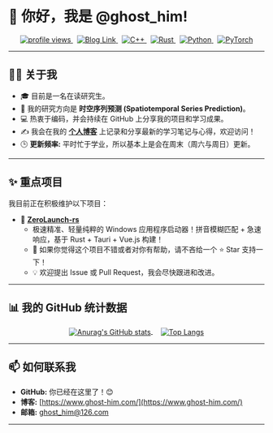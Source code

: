 # 👋 你好，我是 @ghost_him!

<p align="center">
  <a href="https://github.com/ghost-him">
    <img src="https://komarev.com/ghpvc/?username=ghost-him&label=Profile%20views&color=blueviolet&style=flat-square" alt="profile views"/>
  </a>
  &nbsp;
  <a href="https://www.ghost-him.com/">
    <img src="https://img.shields.io/badge/Blog-%F0%9F%9A%80-brightgreen?style=flat-square" alt="Blog Link"/>
  </a>
  &nbsp;
  <a href="https://isocpp.org/">
    <img src="https://img.shields.io/badge/C++-%2300599C.svg?style=flat-square&logo=c%2B%2B&logoColor=white" alt="C++"/>
  </a>
  &nbsp;
  <a href="https://www.rust-lang.org/">
    <img src="https://img.shields.io/badge/Rust-black?style=flat-square&logo=rust&logoColor=#E5732F" alt="Rust"/>
  </a>
  &nbsp;
  <a href="https://www.python.org/">
    <img src="https://img.shields.io/badge/Python-3776AB?style=flat-square&logo=python&logoColor=white" alt="Python"/>
  </a>
  &nbsp;
  <a href="https://pytorch.org/">
    <img src="https://img.shields.io/badge/PyTorch-EE4C2C?style=flat-square&logo=pytorch&logoColor=white" alt="PyTorch"/>
  </a>
</p>

---

## 👨‍💻 关于我

*   🎓 目前是一名在读研究生。
*   🔬 我的研究方向是 **时空序列预测 (Spatiotemporal Series Prediction)**。
*   💻 热衷于编码，并会持续在 GitHub 上分享我的项目和学习成果。
*   ✍️ 我会在我的 [**个人博客**](https://www.ghost-him.com/) 上记录和分享最新的学习笔记与心得，欢迎访问！
*   🕒 **更新频率:** 平时忙于学业，所以基本上是会在周末（周六与周日）更新。

---

## ✨ 重点项目

我目前正在积极维护以下项目：

*   🚀 **[ZeroLaunch-rs](https://github.com/ghost-him/ZeroLaunch-rs)**
    *   极速精准、轻量纯粹的 Windows 应用程序启动器！拼音模糊匹配 + 急速响应，基于 Rust + Tauri + Vue.js 构建！
    *   🙏 如果你觉得这个项目不错或者对你有帮助，请不吝给一个 ⭐ Star 支持一下！
    *   💡 欢迎提出 Issue 或 Pull Request，我会尽快跟进和改进。

---

## 📊 我的 GitHub 统计数据
<p align="center">
  <a href="https://github.com/anuraghazra/github-readme-stats">
    <img align="center" src="https://github-readme-stats.vercel.app/api?username=ghost-him&show_icons=true&theme=radical" alt="Anurag's GitHub stats"/>
  </a>
  &nbsp;&nbsp;&nbsp;
  <a href="https://github.com/anuraghazra/github-readme-stats">
    <img align="center" src="https://github-readme-stats.vercel.app/api/top-langs/?username=ghost-him&layout=compact&exclude_repo=blog&theme=radical" alt="Top Langs"/>
  </a>
</p>

---

## 📫 如何联系我

*   **GitHub:** 你已经在这里了！😊
*   **博客:** [https://www.ghost-him.com/](https://www.ghost-him.com/)
*   **邮箱:** [ghost_him@126.com](mailto:ghost_him@126.com)  

---
